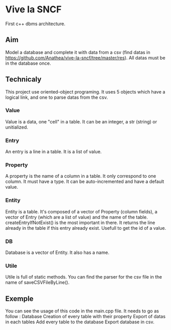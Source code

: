 # Vive la SNCF
First c++ dbms architecture. 

## Aim
Model a database and complete it with data from a csv (find datas in https://github.com/Anathea/vive-la-sncf/tree/master/res).
All datas must be in the database once.

## Technicaly
This project use oriented-object programing. It uses 5 objects which have a logical link, and one to parse datas from the csv.

### Value
Value is a data, one "cell" in a table. It can be an integer, a str (string) or unitialized.

### Entry
An entry is a line in a table. It is a list of value.

### Property
A property is the name of a column in a table. It only correspond to one column. It must have a type. It can be auto-incremented and have a default value.

### Entity
Entity is a table. It's composed of a vector of Property (column fields), a vector of Entry (which are a list of value) and the name of the table.
createEntryIfNotExist() is the most important in there. It returns the line already in the table if this entry already exist. Usefull to get the id of a value.

### DB
Database is a vector of Entity. It also has a name.

### Utile
Utile is full of static methods. You can find the parser for the csv file in the name of saveCSVFileByLine().

## Exemple
You can see the usage of this code in the main.cpp file. It needs to go as follow :
Database
Creation of every table with their property
Export of datas in each tables
Add every table to the database
Export database in csv.
